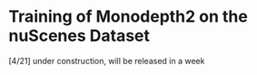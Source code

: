 # Training of Monodepth2 on the nuScenes Dataset
[4/21] under construction, will be released in a week
